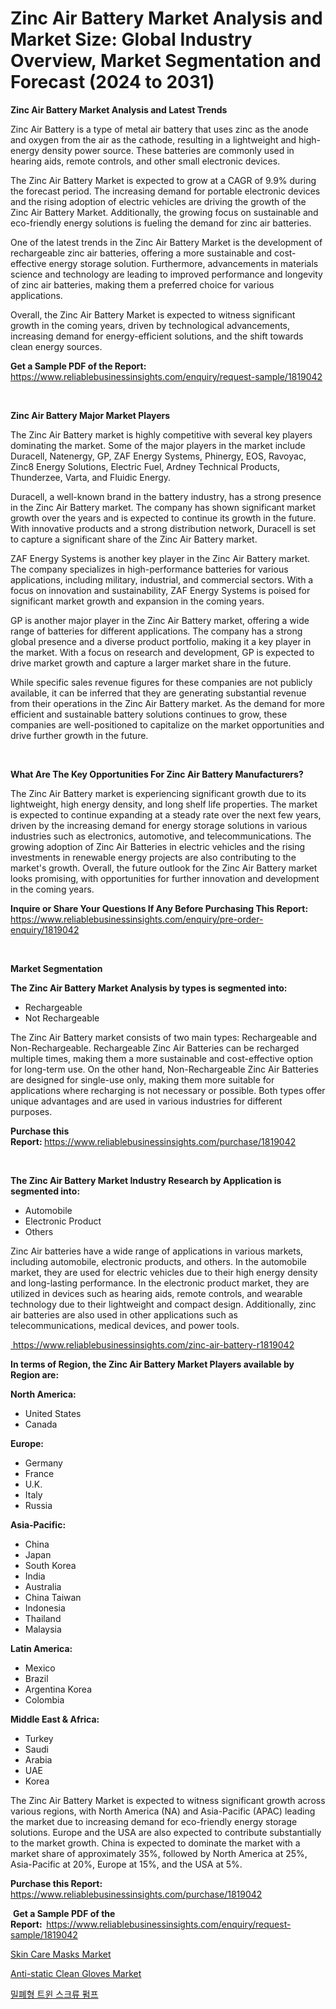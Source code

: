 <p><h1>Zinc Air Battery Market Analysis and Market Size: Global Industry Overview, Market Segmentation and Forecast (2024 to 2031)</h1></p><p><strong>Zinc Air Battery Market Analysis and Latest Trends</strong></p>
<p><p>Zinc Air Battery is a type of metal air battery that uses zinc as the anode and oxygen from the air as the cathode, resulting in a lightweight and high-energy density power source. These batteries are commonly used in hearing aids, remote controls, and other small electronic devices.</p><p>The Zinc Air Battery Market is expected to grow at a CAGR of 9.9% during the forecast period. The increasing demand for portable electronic devices and the rising adoption of electric vehicles are driving the growth of the Zinc Air Battery Market. Additionally, the growing focus on sustainable and eco-friendly energy solutions is fueling the demand for zinc air batteries.</p><p>One of the latest trends in the Zinc Air Battery Market is the development of rechargeable zinc air batteries, offering a more sustainable and cost-effective energy storage solution. Furthermore, advancements in materials science and technology are leading to improved performance and longevity of zinc air batteries, making them a preferred choice for various applications.</p><p>Overall, the Zinc Air Battery Market is expected to witness significant growth in the coming years, driven by technological advancements, increasing demand for energy-efficient solutions, and the shift towards clean energy sources.</p></p>
<p><strong>Get a Sample PDF of the Report:&nbsp;</strong> <a href="https://www.reliablebusinessinsights.com/enquiry/request-sample/1819042">https://www.reliablebusinessinsights.com/enquiry/request-sample/1819042</a></p>
<p>&nbsp;</p>
<p><strong>Zinc Air Battery Major Market Players</strong></p>
<p><p>The Zinc Air Battery market is highly competitive with several key players dominating the market. Some of the major players in the market include Duracell, Natenergy, GP, ZAF Energy Systems, Phinergy, EOS, Ravoyac, Zinc8 Energy Solutions, Electric Fuel, Ardney Technical Products, Thunderzee, Varta, and Fluidic Energy.</p><p>Duracell, a well-known brand in the battery industry, has a strong presence in the Zinc Air Battery market. The company has shown significant market growth over the years and is expected to continue its growth in the future. With innovative products and a strong distribution network, Duracell is set to capture a significant share of the Zinc Air Battery market.</p><p>ZAF Energy Systems is another key player in the Zinc Air Battery market. The company specializes in high-performance batteries for various applications, including military, industrial, and commercial sectors. With a focus on innovation and sustainability, ZAF Energy Systems is poised for significant market growth and expansion in the coming years.</p><p>GP is another major player in the Zinc Air Battery market, offering a wide range of batteries for different applications. The company has a strong global presence and a diverse product portfolio, making it a key player in the market. With a focus on research and development, GP is expected to drive market growth and capture a larger market share in the future.</p><p>While specific sales revenue figures for these companies are not publicly available, it can be inferred that they are generating substantial revenue from their operations in the Zinc Air Battery market. As the demand for more efficient and sustainable battery solutions continues to grow, these companies are well-positioned to capitalize on the market opportunities and drive further growth in the future.</p></p>
<p>&nbsp;</p>
<p><strong>What Are The Key Opportunities For Zinc Air Battery Manufacturers?</strong></p>
<p><p>The Zinc Air Battery market is experiencing significant growth due to its lightweight, high energy density, and long shelf life properties. The market is expected to continue expanding at a steady rate over the next few years, driven by the increasing demand for energy storage solutions in various industries such as electronics, automotive, and telecommunications. The growing adoption of Zinc Air Batteries in electric vehicles and the rising investments in renewable energy projects are also contributing to the market's growth. Overall, the future outlook for the Zinc Air Battery market looks promising, with opportunities for further innovation and development in the coming years.</p></p>
<p><strong>Inquire or Share Your Questions If Any Before Purchasing This Report:</strong> <a href="https://www.reliablebusinessinsights.com/enquiry/pre-order-enquiry/1819042">https://www.reliablebusinessinsights.com/enquiry/pre-order-enquiry/1819042</a></p>
<p>&nbsp;</p>
<p><strong>Market Segmentation</strong></p>
<p><strong>The Zinc Air Battery Market Analysis by types is segmented into:</strong></p>
<p><ul><li>Rechargeable</li><li>Not Rechargeable</li></ul></p>
<p><p>The Zinc Air Battery market consists of two main types: Rechargeable and Non-Rechargeable. Rechargeable Zinc Air Batteries can be recharged multiple times, making them a more sustainable and cost-effective option for long-term use. On the other hand, Non-Rechargeable Zinc Air Batteries are designed for single-use only, making them more suitable for applications where recharging is not necessary or possible. Both types offer unique advantages and are used in various industries for different purposes.</p></p>
<p><strong>Purchase this Report:&nbsp;</strong><a href="https://www.reliablebusinessinsights.com/purchase/1819042">https://www.reliablebusinessinsights.com/purchase/1819042</a></p>
<p>&nbsp;</p>
<p><strong>The Zinc Air Battery Market Industry Research by Application is segmented into:</strong></p>
<p><ul><li>Automobile</li><li>Electronic Product</li><li>Others</li></ul></p>
<p><p>Zinc Air batteries have a wide range of applications in various markets, including automobile, electronic products, and others. In the automobile market, they are used for electric vehicles due to their high energy density and long-lasting performance. In the electronic product market, they are utilized in devices such as hearing aids, remote controls, and wearable technology due to their lightweight and compact design. Additionally, zinc air batteries are also used in other applications such as telecommunications, medical devices, and power tools.</p></p>
<p><a href="https://www.reliablebusinessinsights.com/zinc-air-battery-r1819042">&nbsp;https://www.reliablebusinessinsights.com/zinc-air-battery-r1819042</a></p>
<p><strong>In terms of Region, the Zinc Air Battery Market Players available by Region are:</strong></p>
<p>
    <p> <strong> North America: </strong>
        <ul>
            <li>United States</li>
            <li>Canada</li>
        </ul>
        </p> 
    <p> <strong> Europe: </strong>
        <ul>
            <li>Germany</li>
            <li>France</li>
            <li>U.K.</li>
            <li>Italy</li>
            <li>Russia</li>
        </ul>
        </p> 
    <p> <strong> Asia-Pacific: </strong>
        <ul>
            <li>China</li>
            <li>Japan</li>
            <li>South Korea</li>
            <li>India</li>
            <li>Australia</li>
            <li>China Taiwan</li>
            <li>Indonesia</li>
            <li>Thailand</li>
            <li>Malaysia</li>
        </ul>
        </p> 
    <p> <strong> Latin America: </strong>
        <ul>
            <li>Mexico</li>
            <li>Brazil</li>
            <li>Argentina Korea</li>
            <li>Colombia</li>
        </ul>
        </p> 
    <p> <strong> Middle East & Africa: </strong>
        <ul>
            <li>Turkey</li>
            <li>Saudi</li>
            <li>Arabia</li>
            <li>UAE</li>
            <li>Korea</li>
        </ul>
    </p>
    </p>
<p><p>The Zinc Air Battery Market is expected to witness significant growth across various regions, with North America (NA) and Asia-Pacific (APAC) leading the market due to increasing demand for eco-friendly energy storage solutions. Europe and the USA are also expected to contribute substantially to the market growth. China is expected to dominate the market with a market share of approximately 35%, followed by North America at 25%, Asia-Pacific at 20%, Europe at 15%, and the USA at 5%.</p></p>
<p><strong>Purchase this Report: </strong><a href="https://www.reliablebusinessinsights.com/purchase/1819042">https://www.reliablebusinessinsights.com/purchase/1819042</a></p>
<p>&nbsp;<strong>Get a Sample PDF of the Report:&nbsp;&nbsp;</strong><a href="https://www.reliablebusinessinsights.com/enquiry/request-sample/1819042">https://www.reliablebusinessinsights.com/enquiry/request-sample/1819042</a></p>
<p><strong></strong></p>
<p><p><a href="https://github.com/myacatherineblakecaczo9vcsw/Market-Research-Report-List-3/blob/main/skin-care-masks-market.md">Skin Care Masks Market</a></p><p><a href="https://github.com/irfadac/Market-Research-Report-List-3/blob/main/anti-static-clean-gloves-market.md">Anti-static Clean Gloves Market</a></p><p><a href="https://github.com/Jackieshlerin98056/Market-Research-Report-List-1/blob/main/3158966155228.md">밀폐형 트윈 스크류 펌프</a></p></p>